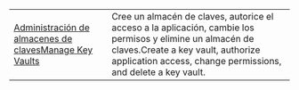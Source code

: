 |  |  |
|---------|---------|
| <span data-ttu-id="c8a12-101">[Administración de almacenes de claves][1]</span><span class="sxs-lookup"><span data-stu-id="c8a12-101">[Manage Key Vaults][1]</span></span> | <span data-ttu-id="c8a12-102">Cree un almacén de claves, autorice el acceso a la aplicación, cambie los permisos y elimine un almacén de claves.</span><span class="sxs-lookup"><span data-stu-id="c8a12-102">Create a key vault, authorize application access, change permissions, and delete a key vault.</span></span> |

[1]: https://azure.microsoft.com/resources/samples/key-vault-java-manage-key-vaults/
